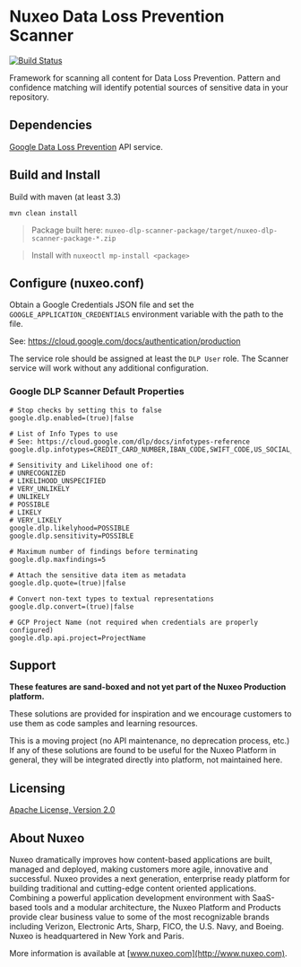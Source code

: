 # Nuxeo Data Loss Prevention Scanner

[![Build Status](https://qa.nuxeo.org/jenkins/buildStatus/icon?job=Sandbox/sandbox_nuxeo-dlp-scanner-master)](https://qa.nuxeo.org/jenkins/view/Sandbox/job/Sandbox/job/sandbox_nuxeo-dlp-scanner-master/)

Framework for scanning all content for Data Loss Prevention.  Pattern and confidence matching will identify potential sources of sensitive data in your repository.

## Dependencies

[Google Data Loss Prevention](https://cloud.google.com/dlp/) API service.

## Build and Install

Build with maven (at least 3.3)

```
mvn clean install
```
> Package built here: `nuxeo-dlp-scanner-package/target/nuxeo-dlp-scanner-package-*.zip`

> Install with `nuxeoctl mp-install <package>`

## Configure (nuxeo.conf)

Obtain a Google Credentials JSON file and set the `GOOGLE_APPLICATION_CREDENTIALS` environment variable with the path to the file.

See: https://cloud.google.com/docs/authentication/production

The service role should be assigned at least the `DLP User` role.  The Scanner service will work without any additional configuration.

### Google DLP Scanner Default Properties

```
# Stop checks by setting this to false
google.dlp.enabled=(true)|false

# List of Info Types to use
# See: https://cloud.google.com/dlp/docs/infotypes-reference
google.dlp.infotypes=CREDIT_CARD_NUMBER,IBAN_CODE,SWIFT_CODE,US_SOCIAL_SECURITY_NUMBER,US_PASSPORT,US_INDIVIDUAL_TAXPAYER_IDENTIFICATION_NUMBER,US_EMPLOYER_IDENTIFICATION_NUMBER,US_BANK_ROUTING_MICR

# Sensitivity and Likelihood one of:
# UNRECOGNIZED
# LIKELIHOOD_UNSPECIFIED
# VERY_UNLIKELY
# UNLIKELY
# POSSIBLE
# LIKELY
# VERY_LIKELY
google.dlp.likelyhood=POSSIBLE
google.dlp.sensitivity=POSSIBLE

# Maximum number of findings before terminating
google.dlp.maxfindings=5

# Attach the sensitive data item as metadata
google.dlp.quote=(true)|false

# Convert non-text types to textual representations
google.dlp.convert=(true)|false

# GCP Project Name (not required when credentials are properly configured)
google.dlp.api.project=ProjectName
```

## Support

**These features are sand-boxed and not yet part of the Nuxeo Production platform.**

These solutions are provided for inspiration and we encourage customers to use them as code samples and learning resources.

This is a moving project (no API maintenance, no deprecation process, etc.) If any of these solutions are found to be useful for the Nuxeo Platform in general, they will be integrated directly into platform, not maintained here.

## Licensing

[Apache License, Version 2.0](http://www.apache.org/licenses/LICENSE-2.0)

## About Nuxeo

Nuxeo dramatically improves how content-based applications are built, managed and deployed, making customers more agile, innovative and successful. Nuxeo provides a next generation, enterprise ready platform for building traditional and cutting-edge content oriented applications. Combining a powerful application development environment with SaaS-based tools and a modular architecture, the Nuxeo Platform and Products provide clear business value to some of the most recognizable brands including Verizon, Electronic Arts, Sharp, FICO, the U.S. Navy, and Boeing. Nuxeo is headquartered in New York and Paris.

More information is available at [www.nuxeo.com](http://www.nuxeo.com).

